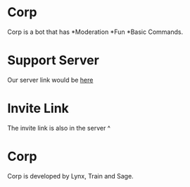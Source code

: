 # Corp
Corp is a bot that has
*Moderation
*Fun
*Basic Commands.
 
# Support Server
Our server link would be [here](https://discord.gg/qDZBRxu)

# Invite Link
The invite link is also in the server ^

# Corp 
Corp is developed by Lynx, Train and Sage.

